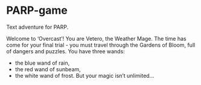 # PARP-game

Text adventure for PARP.

Welcome to ‘Overcast’! You are Vetero, the Weather Mage. 
The time has come for your final trial - you must travel 
through the Gardens of Bloom, full of dangers and puzzles. 
You have three wands: 
- the blue wand of rain, 
- the red wand of sunbeam, 
- the white wand of frost. 
But your magic isn’t unlimited... 
